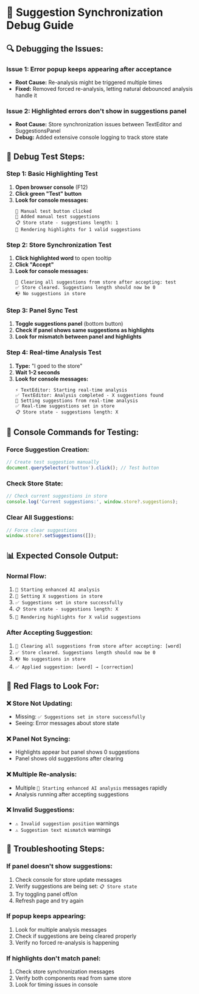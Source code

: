# 🐛 Suggestion Synchronization Debug Guide

## 🔍 **Debugging the Issues:**

### **Issue 1: Error popup keeps appearing after acceptance**
- **Root Cause:** Re-analysis might be triggered multiple times
- **Fixed:** Removed forced re-analysis, letting natural debounced analysis handle it

### **Issue 2: Highlighted errors don't show in suggestions panel**
- **Root Cause:** Store synchronization issues between TextEditor and SuggestionsPanel
- **Debug:** Added extensive console logging to track store state

## 🧪 **Debug Test Steps:**

### **Step 1: Basic Highlighting Test**
1. **Open browser console** (F12)
2. **Click green "Test" button**
3. **Look for console messages:**
   ```
   🧪 Manual test button clicked
   🧪 Added manual test suggestions
   📋 Store state - suggestions length: 1
   🎨 Rendering highlights for 1 valid suggestions
   ```

### **Step 2: Store Synchronization Test**
1. **Click highlighted word** to open tooltip
2. **Click "Accept"**
3. **Look for console messages:**
   ```
   🧹 Clearing all suggestions from store after accepting: test
   ✅ Store cleared. Suggestions length should now be 0
   📭 No suggestions in store
   ```

### **Step 3: Panel Sync Test**
1. **Toggle suggestions panel** (bottom button)
2. **Check if panel shows same suggestions as highlights**
3. **Look for mismatch between panel and highlights**

### **Step 4: Real-time Analysis Test**
1. **Type:** "I goed to the store"
2. **Wait 1-2 seconds**
3. **Look for console messages:**
   ```
   ⚡ TextEditor: Starting real-time analysis
   ✅ TextEditor: Analysis completed - X suggestions found
   📝 Setting suggestions from real-time analysis
   ✅ Real-time suggestions set in store
   📋 Store state - suggestions length: X
   ```

## 🔧 **Console Commands for Testing:**

### **Force Suggestion Creation:**
```javascript
// Create test suggestion manually
document.querySelector('button').click(); // Test button
```

### **Check Store State:**
```javascript
// Check current suggestions in store
console.log('Current suggestions:', window.store?.suggestions);
```

### **Clear All Suggestions:**
```javascript
// Force clear suggestions
window.store?.setSuggestions([]);
```

## 📊 **Expected Console Output:**

### **Normal Flow:**
1. `🚀 Starting enhanced AI analysis`
2. `📝 Setting X suggestions in store`
3. `✅ Suggestions set in store successfully`
4. `📋 Store state - suggestions length: X`
5. `🎨 Rendering highlights for X valid suggestions`

### **After Accepting Suggestion:**
1. `🧹 Clearing all suggestions from store after accepting: [word]`
2. `✅ Store cleared. Suggestions length should now be 0`
3. `📭 No suggestions in store`
4. `✅ Applied suggestion: [word] → [correction]`

## 🚨 **Red Flags to Look For:**

### **❌ Store Not Updating:**
- Missing: `✅ Suggestions set in store successfully`
- Seeing: Error messages about store state

### **❌ Panel Not Syncing:**
- Highlights appear but panel shows 0 suggestions
- Panel shows old suggestions after clearing

### **❌ Multiple Re-analysis:**
- Multiple `🚀 Starting enhanced AI analysis` messages rapidly
- Analysis running after accepting suggestions

### **❌ Invalid Suggestions:**
- `⚠️ Invalid suggestion position` warnings
- `⚠️ Suggestion text mismatch` warnings

## 🎯 **Troubleshooting Steps:**

### **If panel doesn't show suggestions:**
1. Check console for store update messages
2. Verify suggestions are being set: `📋 Store state`
3. Try toggling panel off/on
4. Refresh page and try again

### **If popup keeps appearing:**
1. Look for multiple analysis messages
2. Check if suggestions are being cleared properly
3. Verify no forced re-analysis is happening

### **If highlights don't match panel:**
1. Check store synchronization messages
2. Verify both components read from same store
3. Look for timing issues in console 